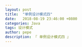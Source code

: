 ```yaml
---
layout: post
title:  "单例设计模式四"
date:   2018-08-19 23:46:00 +0800
categories: Java
tags: 设计模式
author: pepe
description: 『 单例设计模式四 』
---
```

